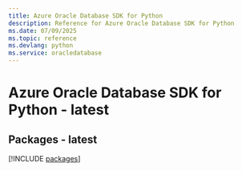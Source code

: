 ```yaml
---
title: Azure Oracle Database SDK for Python
description: Reference for Azure Oracle Database SDK for Python
ms.date: 07/09/2025
ms.topic: reference
ms.devlang: python
ms.service: oracledatabase
---
```

# Azure Oracle Database SDK for Python - latest
## Packages - latest
[!INCLUDE [packages](oracle-database-index.md)]